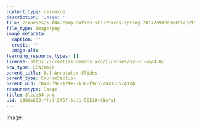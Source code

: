 ```yaml
---
content_type: resource
description: 'Image: '
file: /courses/6-004-computation-structures-spring-2017/b98de863ffa12f5f6cc156110401efa1_Slide04.png
file_type: image/png
image_metadata:
  caption: ''
  credit: ''
  image-alt: ''
learning_resource_types: []
license: https://creativecommons.org/licenses/by-nc-sa/4.0/
ocw_type: OCWImage
parent_title: 8.1 Annotated Slides
parent_type: CourseSection
parent_uid: c8a85f9c-129e-5b36-f9c5-2a3365574124
resourcetype: Image
title: Slide04.png
uid: b98de863-ffa1-2f5f-6cc1-56110401efa1
---
```

Image: 